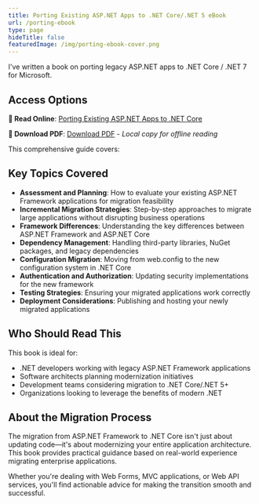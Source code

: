 ```yaml
---
title: Porting Existing ASP.NET Apps to .NET Core/.NET 5 eBook
url: /porting-ebook
type: page
hideTitle: false
featuredImage: /img/porting-ebook-cover.png
---
```


I've written a book on porting legacy ASP.NET apps to .NET Core / .NET 7 for Microsoft.

## Access Options

**📖 Read Online**: [Porting Existing ASP.NET Apps to .NET Core](https://docs.microsoft.com/en-us/dotnet/architecture/porting-existing-aspnet-apps/)

**📄 Download PDF**: [Download PDF](/downloads/books/porting-aspnet-apps-dotnet-core.pdf) - *Local copy for offline reading*

This comprehensive guide covers:

## Key Topics Covered

- **Assessment and Planning**: How to evaluate your existing ASP.NET Framework applications for migration feasibility
- **Incremental Migration Strategies**: Step-by-step approaches to migrate large applications without disrupting business operations  
- **Framework Differences**: Understanding the key differences between ASP.NET Framework and ASP.NET Core
- **Dependency Management**: Handling third-party libraries, NuGet packages, and legacy dependencies
- **Configuration Migration**: Moving from web.config to the new configuration system in .NET Core
- **Authentication and Authorization**: Updating security implementations for the new framework
- **Testing Strategies**: Ensuring your migrated applications work correctly
- **Deployment Considerations**: Publishing and hosting your newly migrated applications

## Who Should Read This

This book is ideal for:

- .NET developers working with legacy ASP.NET Framework applications
- Software architects planning modernization initiatives
- Development teams considering migration to .NET Core/.NET 5+
- Organizations looking to leverage the benefits of modern .NET

## About the Migration Process

The migration from ASP.NET Framework to .NET Core isn't just about updating code—it's about modernizing your entire application architecture. This book provides practical guidance based on real-world experience migrating enterprise applications.

Whether you're dealing with Web Forms, MVC applications, or Web API services, you'll find actionable advice for making the transition smooth and successful.